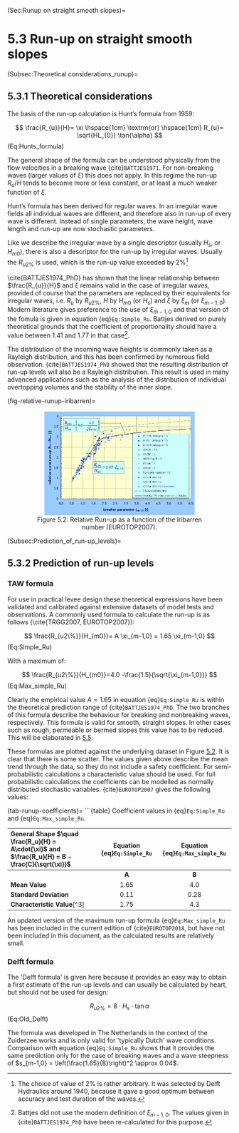 (Sec:Runup on straight smooth slopes)=
# 5.3 Run-up on straight smooth slopes

(Subsec:Theoretical considerations_runup)=
## 5.3.1 Theoretical considerations

The basis of the run-up calculation is Hunt’s formula from 1959:

$$
\frac{R_{u}}{H}= \xi \hspace{1cm} \textrm{or} \hspace{1cm} R_{u}= \sqrt{HL_{0}} \tan{\alpha}
$$ (Eq:Hunts_formula)

The general shape of the formula can be understood physically from the flow velocities in a breaking wave {cite}`BATTJES1971`. For non-breaking waves (larger values of $\xi$) this does not apply. In this regime the run-up $R_u/H$ tends to become more or less constant, or at least a much weaker function of $\xi$.

Hunt’s formula has been derived for regular waves. In an irregular wave fields all individual waves are different, and therefore also in run-up of every wave is different. Instead of single parameters, the wave height, wave length and run-up are now stochastic parameters. 

Like we describe the irregular wave by a single descriptor (usually $H_{s}$, or $H_{m0}$), there is also a descriptor for the run-up by irregular waves. Usually the $R_{u2\%}$ is used, which is the run-up value exceeded by $2\%$[^1]

[^1]: The choice of value of $2\%$ is rather arbitrary. It was selected by Delft Hydraulics around 1940, because it gave a good optimum between accuracy and test duration of the waves.

\cite{BATTJES1974_PhD} has shown that the linear relationship between $\frac{R_{u}}{H}$ and $\xi$ remains valid in the case of irregular waves, provided of course that the parameters are replaced by their equivalents for irregular waves, i.e. $R_{u}$ by $R_{u2\%}$, $H$ by $H_{m0}$ (or $H_{s}$) and $\xi$ by $\xi_{m}$ (or $\xi_{m-1,0}$). Modern literature gives preference to the use of $\xi_{m-1,0}$ and that version of the fomula is given in equation {eq}`Eq:Simple_Ru`. Battjes derived on purely theoretical grounds that the coefficient of proportionality should have a value between $1.41$ and $1.77$ in that case[^2].

[^2]: Battjes did not use the modern definition of $\xi_{m-1,0}$. The values given in {cite}`BATTJES1974_PhD` have been re-calculated for this purpose.

The distribution of the incoming wave heights is commonly taken as a Rayleigh distribution, and this has been confirmed by numerous field observation. {cite}`BATTJES1974_PhD` showed that the resulting distribution of run-up levels will also be a Rayleigh distribution. This result is used in many advanced applications such as the analysis of the distribution of individual overtopping volumes and the stability of the inner slope. 

(fig-relative-runup-iribarren)=
<figure>
    <img src="./chapter5_figures/relative_runup_irabarren.jpg" 
         alt="Relative Run-up as a function of the Iribarren number (EUROTOP2007)" 
         style="display: block; margin: 0 auto; width: 80%; height: auto;">
    <figcaption style="text-align: center;">
        Figure 5.2: Relative Run-up as a function of the Iribarren number (EUROTOP2007).
    </figcaption>
</figure>

(Subsec:Prediction_of_run-up_levels)=
## 5.3.2 Prediction of run-up levels

### TAW formula
For use in practical levee design these theoretical expressions have been validated and calibrated against extensive datasets of model tests and observations. A commonly used formula to calculate the run-up is as follows (\cite{TRGG2007, EUROTOP2007}):

$$
\frac{R_{u2\%}}{H_{m0}}= A \xi_{m-1,0} = 1.65 \xi_{m-1,0}
$$ (Eq:Simple_Ru)

With a maximum of: 

$$
\frac{R_{u2\%}}{H_{m0}}=4.0 -\frac{1.5}{\sqrt{\xi_{m-1,0}}}
$$ (Eq:Max_simple_Ru)

Clearly the empirical value $A = 1.65$ in equation {eq}`Eq:Simple_Ru` is within the theoretical prediction range of {cite}`BATTJES1974_PhD`. The two branches of this formula describe the behaviour for breaking and nonbreaking waves, respectively. This formula is valid for smooth, straight slopes. In other cases such as rough, permeable or bermed slopes this value has to be reduced. This will be elaborated in [5.5](Sec:Red_factors). 

These formulas are plotted against the underlying dataset in Figure [5.2](fig-relative-runup-iribarren). It is clear that there is some scatter. The values given above describe the mean trend through the data, so they do not include a safety coefficient. For semi-probabilistic calculations a characteristic value should be used. For full probabilistic calculations the coefficients can be modelled as normally distributed stochastic variables. {cite}`EUROTOP2007` gives the following values: 

(tab-runup-coefficients)=
```{table} Coefficient values in {eq}`Eq:Simple_Ru` and {eq}`Eq:Max_simple_Ru`.

| **General Shape** $\quad \frac{R_u}{H} = A\cdot{\xi}$ and $\frac{R_u}{H} = B - \frac{C}{\sqrt{\xi}}$ | **Equation {eq}`Eq:Simple_Ru`** | **Equation {eq}`Eq:Max_simple_Ru`** |
|:---------------------------------------------------------------|:------------------:|:------------------:|
|  | **A** | **B** | **C** |
| **Mean Value** | 1.65 | 4.0 | 1.5 |
| **Standard Deviation** | 0.11 | 0.28 | 1.05 |
| **Characteristic Value**[^3] | 1.75 | 4.3 | 1.6 |




An updated version of the maximum run-up formula {eq}`Eq:Max_simple_Ru` has been included in the current edition of {cite}`EUROTOP2018`, but have not been included in this document, as the calculated results are relatively small.

### Delft formula
The 'Delft formula' is given here because it provides an easy way to obtain a first estimate of the run-up levels and can usually be calculated by heart, but should not be used for design:

$$
R_{u2\%} = 8\cdot H_{s}\cdot \tan{\alpha}
$$ (Eq:Old_Delft)

The formula was developed in The Netherlands in the context of the Zuiderzee works and is only valid for 'typically Dutch' wave conditions. Comparison with equation {eq}`Eq:Simple_Ru` shows that it provides the same prediction only for the case of breaking waves and a wave steepness of $s_{m-1,0} = \left(\frac{1.65}{8}\right)^2 \approx 0.04$. 